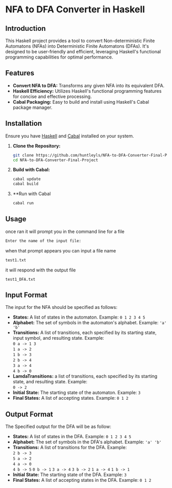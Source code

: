 # NFA to DFA Converter in Haskell

## Introduction
This Haskell project provides a tool to convert Non-deterministic Finite Automatons (NFAs) into Deterministic Finite Automatons (DFAs). It's designed to be user-friendly and efficient, leveraging Haskell's functional programming capabilities for optimal performance.

## Features
- **Convert NFA to DFA:** Transforms any given NFA into its equivalent DFA.
- **Haskell Efficiency:** Utilizes Haskell's functional programming features for concise and effective processing.
- **Cabal Packaging:** Easy to build and install using Haskell's Cabal package manager.

## Installation
Ensure you have [Haskell](https://www.haskell.org/downloads/) and [Cabal](https://www.haskell.org/cabal/download.html) installed on your system. 

1. **Clone the Repository:**
   ```bash
   git clone https://github.com/huntleyls/NFA-to-DFA-Converter-Final-Project.git
   cd NFA-to-DFA-Converter-Final-Project
   ```

2. **Build with Cabal:**
   ```bash
   cabal update
   cabal build
   ```

3. **Run with Cabal
   ```bash
   cabal run
   ```
## Usage 
once ran it will prompt you in the command line for a file 
```bash
Enter the name of the input file:
```
when that prompt appears you can input a file name 
```bash
test1.txt
```
it will respond with the output file
```
test1_DFA.txt
```
## Input Format
The input for the NFA should be specified as follows:
- **States:** A list of states in the automaton. Example: `0 1 2 3 4 5`
- **Alphabet:** The set of symbols in the automaton's alphabet. Example: `'a' 'b'`
- **Transitions:** A list of transitions, each specified by its starting state, input symbol, and resulting state. Example:  
  `0 a -> 1 3`  
  `1 a -> 2`  
  `1 b -> 3`  
  `2 b -> 4`  
  `3 a -> 4`  
  `4 b -> 0`
- **LamdaTransitions:** a list of transitions, each specified by its starting state, and resulting state. Example:  
  `0 -> 2`
- **Initial State:** The starting state of the automaton. Example: `3`  
- **Final States:** A list of accepting states. Example: `0 1 2`

## Output Format
The Specified output for the DFA will be as follow:
- **States:** A list of states in the DFA. Example: `0 1 2 3 4 5`
- **Alphabet:** The set of symbols in the DFA's alphabet. Example: `'a' 'b'`
- **Transitions:** A list of transitions for the DFA. Example:  
`2 b -> 3`  
`5 a -> 2`  
`4 a -> 0`  
`4 b -> 5`
`0 b -> 1`
`3 a -> 4`
`3 b -> 2`
`1 a -> 4`
`1 b -> 1`
- **Initial State:** The starting state of the DFA. Example: `3`
- **Final States:** A list of accepting states in the DFA. Example: `0 1 2`
  

  
